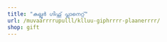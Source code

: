 ```yaml
---
title: "കല്ലൂർ ഗിഫ്റ്റ് പ്ലാനെറ്റ്"
url: /muvaarrrrupulll/klluu-giphrrrr-plaanerrrr/
shop: gift
---
```

